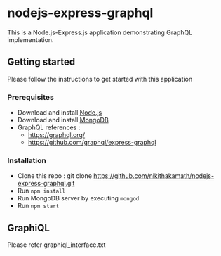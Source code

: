 # nodejs-express-graphql
This is a Node.js-Express.js application demonstrating GraphQL implementation.

## Getting started
Please follow the instructions to get started with this application

### Prerequisites
* Download and install [Node.js](https://nodejs.org/en/download/)
* Download and install [MongoDB](https://www.mongodb.com/download-center/community)
* GraphQL references :
  - https://graphql.org/
  - https://github.com/graphql/express-graphql

### Installation
* Clone this repo : git clone https://github.com/nikithakamath/nodejs-express-graphql.git
* Run ```npm install```
* Run MongoDB server by executing ```mongod```
* Run ```npm start```

## GraphiQL
Please refer graphiql_interface.txt
